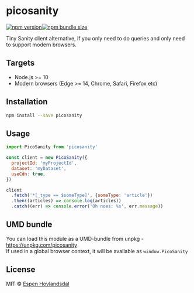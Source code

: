 # picosanity

[![npm version](https://img.shields.io/npm/v/picosanity.svg?style=flat-square)](http://browsenpm.org/package/picosanity)[![npm bundle size](https://img.shields.io/bundlephobia/minzip/picosanity?style=flat-square)](https://bundlephobia.com/result?p=picosanity)

Tiny Sanity client alternative, if you only need to do queries and only need to support modern browsers.

## Targets

- Node.js >= 10
- Modern browsers (Edge >= 14, Chrome, Safari, Firefox etc)

## Installation

```bash
npm install --save picosanity
```

## Usage

```js
import PicoSanity from 'picosanity'

const client = new PicoSanity({
  projectId: 'myProjectId',
  dataset: 'myDataset',
  useCdn: true,
})

client
  .fetch('*[_type == $someType]', {someType: 'article'})
  .then((articles) => console.log(articles))
  .catch((err) => console.error('Oh noes: %s', err.message))
```

## UMD bundle

You can load this module as a UMD-bundle from unpkg - https://unpkg.com/picosanity  
If used in a global browser context, it will be available as `window.PicoSanity`

## License

MIT © [Espen Hovlandsdal](https://espen.codes/)
